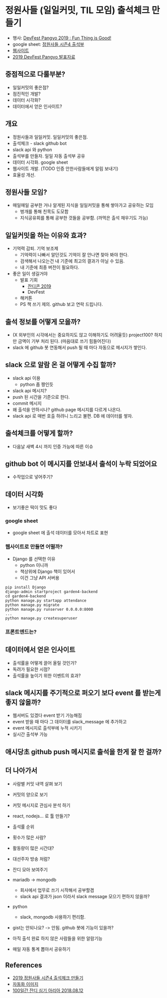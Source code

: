 # 정원사들 (일일커밋, TIL 모임) 출석체크 만들기
* 행사: [DevFest Pangyo 2019 : Fun Thing is Good!](https://festa.io/events/606)
* google sheet: [정원사들 시즌4 출석부](https://docs.google.com/spreadsheets/d/1kBxDS7BE0O_NvgfVRFeIUSHCXIdxjaqESAp_-Dg_yZY/edit#gid=0)
* [웹사이트](http://garden4.junho85.pe.kr)
* [2019 DevFest Pangyo 발표자료](https://docs.google.com/presentation/d/1jrGFmWeBJz8GLlidANQidkG8QKNQMss4mZ1pTIIfVAY)

## 중점적으로 다룰부분?
* 일일커밋의 좋은점?
* 점진적인 개발?
* 데이터 시각화?
* 데이터에서 얻은 인사이트?

## 개요
* 정원사들과 일일커밋. 일일커밋의 좋은점.
* 출석체크 - slack github bot
* slack api 와 python
* 출석부를 만들자. 일일 자동 출석부 공유
* 데이터 시각화. google sheet
* 웹사이트 개발. (TODO 인증 안한사람들에게 알림 보내기)
* 효율성 개선.

## 정원사들 모임?
* 매일매일 공부한 거나 알게된 지식을 일일커밋을 통해 쌓아가고 공유하는 모임
  * 벙개를 통해 친목도 도모함
  * 지식공유회를 통해 공부한 것들을 공부함. (까먹은 출석 채우기도 가능)

## 일일커밋을 하는 이유와 효과?
* 기억력 감퇴. 기억 보조제
  * 기억력이 나빠서 알던것도 기억이 잘 안나면 찾아 봐야 한다. 
  * 검색해서 나오는건 내 기준에 최고의 결과가 아닐 수 있음.
  * 내 기준에 최종 버전이 필요하다.
* 좋은 일이 생길거야
  * 발표 기회
    * [잔디콘 2019](https://jandi-gardening.github.io/)
    * DevFest
  * 해커톤
  * PS 책 쓰기 제의. github 보고 연락 드립니다.

## 출석 정보를 어떻게 모을까?
* (X 외부인의 시각에서는 중요하지도 않고 이해하기도 어려울듯) project100? 하지만 금액이 기부 처리 된다. (마음대로 쓰기 힘들어진다)
* slack 에 github 봇 연동해서 push 될 때 마다 자동으로 메시지가 쌓인다.

## slack 으로 알람 온 걸 어떻게 수집 할까?
* slack api 이용
  * python 좀 짱인듯
* slack api 메시지?
* push 된 시간을 기준으로 한다.
* commit 메시지
* 왜 출석을 안하시나? github page 메시지를 다르게 나온다.
* slack api 로 매번 호출 하려니 느리고 불편. DB 에 데이터를 쌓자.

## 출석체크를 어떻게 할까?
* 다음날 새벽 4시 까지 인증 가능에 따른 이슈

## github bot 이 메시지를 안보내서 출석이 누락 되었어요
* 수작업으로 넣어주기?

## 데이터 시각화
* 보기좋은 떡이 맛도 좋다

### google sheet
* google sheet 에 출석 데이터를 모아서 차트로 표현


### 웹사이트로 만들면 어떨까?
* Django 를 선택한 이유
  * python 이니까
  * 책상위에 Django 책이 있어서
  * 이건 그냥 API 서버용
```
pip install Django
django-admin startproject garden4-backend
cd garden4-backend
python manage.py startapp attendance
python manage.py migrate
python manage.py runserver 0.0.0.0:8000
...
python manage.py createsuperuser
```

### 프론트엔드는?


## 데이터에서 얻은 인사이트
* 출석률을 어떻게 끌어 올릴 것인가?
* 독려가 필요한 시점?
* 출석률을 높이기 위한 이벤트의 효과?

## slack 메시지를 주기적으로 퍼오기 보다 event 를 받는게 좋지 않을까?
* 웹서버도 있겠다 event 받기 가능해짐
* event 받을 때 마다 그 데이터를 slack_message 에 추가하고
* event 메시지로 출석부에 누적 시키기
* 실시간 출석부 가능

## 애시당초 github push 메시지로 출석을 한게 잘 한 걸까?

## 더 나아가서
* 사람별 커밋 내역 살펴 보기
* 커밋의 양으로 보기
* 커밋 메시지로 관심사 분석 하기
* react, nodejs... 로 툴 만들기?
* 출석률 순위
* 횟수가 많은 사람?
* 활동량이 많은 시간대?
* 대선주자 방송 처럼?
* 잔디 모아 보여주기


* mariadb -> mongodb
  * 회사에서 업무로 쓰기 시작해서 공부할겸
  * slack api 결과가 json 이라서 slack message 모으기 편하지 않을까?
* python
  * slack, mongodb 사용하기 편리함.
* gist는 안되나요? -> 안됨. github 봇에 기능이 있을까?
* 아직 출석 완료 하지 않은 사람들을 위한 알람기능
* 매일 자동 통계 뽑아서 공유하기

## References
* [2019 정원사들 시즌4 출석체크 만들기](https://docs.google.com/document/d/1GYlGBW4OxuQDlEeCjg5EEu-SlgEvlALA79lzAIfUM8o)
* [자동화 이미지](https://pixabay.com/ko/illustrations/%EC%9E%90%EB%8F%99%ED%99%94-%EC%9E%AC%EB%B0%B0-%EB%A1%9C%EB%B4%87-%EC%8B%AC%EA%B8%B0-%EC%9B%90%EC%98%88-3615114/)
* [100일간 잔디 심기 아리아 2018.08.12](https://brunch.co.kr/@aria-grande/27)
